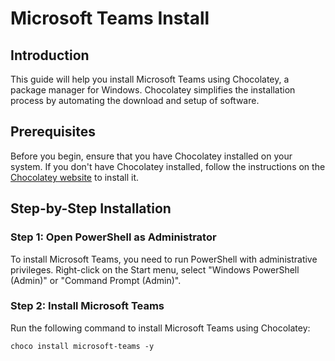 <!-- filepath: installTeams.md -->
# Microsoft Teams Install

## Introduction
This guide will help you install Microsoft Teams using Chocolatey, a package manager for Windows. Chocolatey simplifies the installation process by automating the download and setup of software.

## Prerequisites
Before you begin, ensure that you have Chocolatey installed on your system. If you don't have Chocolatey installed, follow the instructions on the [Chocolatey website](https://chocolatey.org/install) to install it.

## Step-by-Step Installation

### Step 1: Open PowerShell as Administrator
To install Microsoft Teams, you need to run PowerShell with administrative privileges. Right-click on the Start menu, select "Windows PowerShell (Admin)" or "Command Prompt (Admin)".

### Step 2: Install Microsoft Teams
Run the following command to install Microsoft Teams using Chocolatey:



`choco install microsoft-teams -y`
